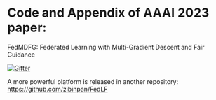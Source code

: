 # Code and Appendix of AAAI 2023 paper:

FedMDFG: Federated Learning with Multi-Gradient Descent and Fair Guidance

[![Gitter](https://badges.gitter.im/Federated-Learning-Discussion/community.svg)](https://gitter.im/Federated-Learning-Discussion/community?utm_source=badge&utm_medium=badge&utm_campaign=pr-badge)


A more powerful platform is released in another repository: https://github.com/zibinpan/FedLF
